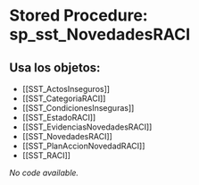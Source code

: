 # Stored Procedure: sp_sst_NovedadesRACI

## Usa los objetos:
- [[SST_ActosInseguros]]
- [[SST_CategoriaRACI]]
- [[SST_CondicionesInseguras]]
- [[SST_EstadoRACI]]
- [[SST_EvidenciasNovedadesRACI]]
- [[SST_NovedadesRACI]]
- [[SST_PlanAccionNovedadRACI]]
- [[SST_RACI]]

*No code available.*
